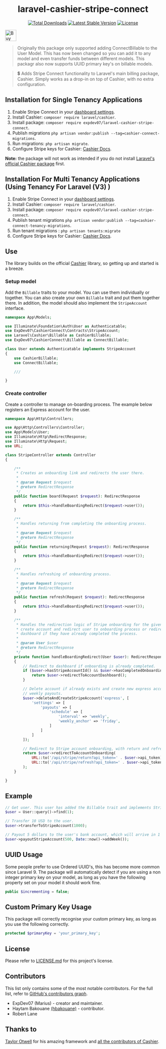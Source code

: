 <h1 align=center>
	laravel-cashier-stripe-connect
</h1>
 
<p align="center">
	<a href="https://packagist.org/packages/expdev07/laravel-cashier-stripe-connect"><img src="https://img.shields.io/packagist/dt/expdev07/laravel-cashier-stripe-connect" alt="Total Downloads"></a>
	<a href="https://packagist.org/packages/expdev07/laravel-cashier-stripe-connect"><img src="https://img.shields.io/packagist/v/expdev07/laravel-cashier-stripe-connect" alt="Latest Stable Version"></a>
	<a href="https://packagist.org/packages/expdev07/laravel-cashier-stripe-connect"><img src="https://img.shields.io/packagist/l/expdev07/laravel-cashier-stripe-connect" alt="License"></a>
</p>

<p>
    <a href='https://ko-fi.com/C1C510DUQ' target='_blank'>
	<img height='36' style='border:0px;height:36px;' src='https://az743702.vo.msecnd.net/cdn/kofi3.png?v=2' border='0' alt='Buy Me a Coffee at ko-fi.com' />
    </a>
</p>

> Originally this package only supported adding ConnectBillable to the User Model. This has now been changed so you can add it to any model and even transfer funds between different models. This packagr also now supports UUID primary key's on billable models.

> 💲 Adds Stripe Connect functionality to Laravel's main billing package, Cashier. Simply works as a drop-in on top of Cashier, with no extra configuration.

## Installation for Single Tenancy Applications

1. Enable Stripe Connect in your [dashboard settings](https://dashboard.stripe.com/settings).
2. Install Cashier: ``composer require laravel/cashier``.
3. Install package: ``composer require expdev07/laravel-cashier-stripe-connect``.
4. Publish migrations ``php artisan vendor:publish --tag=cashier-connect-migrations``.
5. Run migrations: ``php artisan migrate``.
6. Configure Stripe keys for Cashier: [Cashier Docs](https://laravel.com/docs/9.x/billing#api-keys).

**Note:** the package will not work as intended if you do not install [Laravel's official Cashier package](https://laravel.com/docs/8.x/billing) first.

## Installation For Multi Tenancy Applications (Using Tenancy For Laravel (V3) )

1. Enable Stripe Connect in your [dashboard settings](https://dashboard.stripe.com/settings).
2. Install Cashier: ``composer require laravel/cashier``.
3. Install package: ``composer require expdev07/laravel-cashier-stripe-connect``.
4. Publish tenant migrations ``php artisan vendor:publish --tag=cashier-connect-tenancy-migrations``.
5. Run tenant migrations : ``php artisan tenants:migrate``
6. Configure Stripe keys for Cashier: [Cashier Docs](https://laravel.com/docs/9.x/billing#api-keys).

## Use

The library builds on the official [Cashier](https://laravel.com/docs/8.x/billing) library, so getting up and started is a breeze.

### Setup model

Add the ``Billable`` traits to your model. You can use them individually or together. You can also create your own ``Billable`` trait and put them together there. In 
addition, the model should also implement the ``StripeAccount`` interface.

```php
namespace App\Models;

use Illuminate\Foundation\Auth\User as Authenticatable;
use ExpDev07\CashierConnect\Contracts\StripeAccount;
use Laravel\Cashier\Billable as CashierBillable;
use ExpDev07\CashierConnect\Billable as ConnectBillable;

class User extends Authenticatable implements StripeAccount
{
    use CashierBillable;
    use ConnectBillable;

    ///

}
```

### Create controller

Create a controller to manage on-boarding process. The example below registers an Express account for the user.

```php
namespace App\Http\Controllers;

use App\Http\Controllers\Controller;
use App\Models\User;
use Illuminate\Http\RedirectResponse;
use Illuminate\Http\Request;
use URL;

class StripeController extends Controller
{

    /**
     * Creates an onboarding link and redirects the user there.
     *
     * @param Request $request
     * @return RedirectResponse
     */
    public function board(Request $request): RedirectResponse
    {
        return $this->handleBoardingRedirect($request->user());
    }

    /**
     * Handles returning from completing the onboarding process.
     *
     * @param Request $request
     * @return RedirectResponse
     */
    public function returning(Request $request): RedirectResponse
    {
        return $this->handleBoardingRedirect($request->user());
    }

    /**
     * Handles refreshing of onboarding process.
     *
     * @param Request $request
     * @return RedirectResponse
     */
    public function refresh(Request $request): RedirectResponse
    {
        return $this->handleBoardingRedirect($request->user());
    }

    /**
     * Handles the redirection logic of Stripe onboarding for the given user. Will 
     * create account and redirect user to onboarding process or redirect to account 
     * dashboard if they have already completed the process.
     *
     * @param User $user
     * @return RedirectResponse
     */
    private function handleBoardingRedirect(User $user): RedirectResponse
    {
        // Redirect to dashboard if onboarding is already completed.
        if ($user->hasStripeAccountId() && $user->hasCompletedOnboarding()) {
            return $user->redirectToAccountDashboard();
        }

        // Delete account if already exists and create new express account with 
        // weekly payouts.
        $user->deleteAndCreateStripeAccount('express', [
            'settings' => [
                'payouts' => [ 
                    'schedule' => [ 
                        'interval' => 'weekly', 
                        'weekly_anchor' => 'friday',
                    ]
                ]
            ]
        ]);

        // Redirect to Stripe account onboarding, with return and refresh url, otherwise.
        return $user->redirectToAccountOnboarding(
            URL::to('/api/stripe/return?api_token=' . $user->api_token),
            URL::to('/api/stripe/refresh?api_token=' . $user->api_token)
        );
    }

}
```

## Example

```php
// Get user. This user has added the Billable trait and implements StripeAccount.
$user = User::query()->find(1);

// Transfer 10 USD to the user.
$user->transferToStripeAccount(1000);

// Payout 5 dollars to the user's bank account, which will arrive in 1 week.
$user->payoutStripeAccount(500, Date::now()->addWeek());

```

## UUID Usage

Some people prefer to use Ordered UUID's, this has become more common since Laravel 9. The package will automatically detect if you are using a non integer primary key on your model, as long as you have the following property set on your model it should work fine.

```php
public $incrementing = false;
```

## Custom Primary Key Usage

This package will correctly recognise your custom primary key, as long as you use the following correctly.

```php
protected $primaryKey = 'your_primary_key';
```

## License

Please refer to [LICENSE.md](https://github.com/ExpDev07/laravel-cashier-stripe-connect/blob/main/LICENSE) for this project's license.

## Contributors

This list only contains some of the most notable contributors. For the full list, refer to [GitHub's contributors graph](https://github.com/ExpDev07/laravel-cashier-stripe-connect/graphs/contributors).
* ExpDev07 (Marius) - creator and maintainer.
* Haytam Bakouane [(hbakouane)](https://github.com/hbakouane) - contributor.
* Robert Lane

## Thanks to

[Taylor Otwell](https://twitter.com/taylorotwell) for his amazing framework and [all the contributors of Cashier](https://github.com/laravel/cashier-stripe/graphs/contributors).
